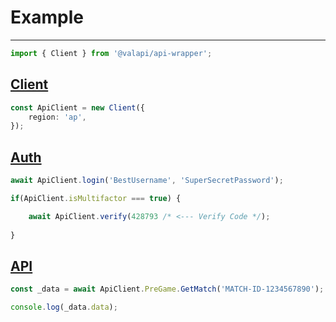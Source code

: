 # Example

-----------

```typescript
import { Client } from '@valapi/api-wrapper';
```

## [Client](./Client.md#client)

```typescript
const ApiClient = new Client({
    region: 'ap',
});
```

## [Auth](../../PACKAGE/auth/Auth.md)

```typescript
await ApiClient.login('BestUsername', 'SuperSecretPassword');
```

```typescript
if(ApiClient.isMultifactor === true) {

    await ApiClient.verify(428793 /* <--- Verify Code */);
    
}
```

## [API](./API.md#usage)

```typescript
const _data = await ApiClient.PreGame.GetMatch('MATCH-ID-1234567890');

console.log(_data.data);
```